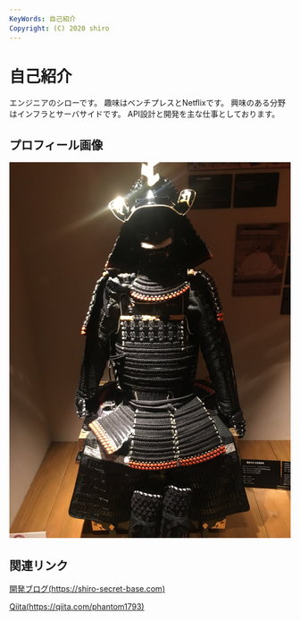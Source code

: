 ```yaml
---
KeyWords: 自己紹介
Copyright: (C) 2020 shiro
---
```


# 自己紹介

エンジニアのシローです。
趣味はベンチプレスとNetflixです。
興味のある分野はインフラとサーバサイドです。
API設計と開発を主な仕事としております。

## プロフィール画像
![プロフィール画像](./IMG_0151.JPG)

## 関連リンク
[開発ブログ(https://shiro-secret-base.com)](https://shiro-secret-base.com)

[Qiita(https://qiita.com/phantom1793)](https://qiita.com/phantom1793)
